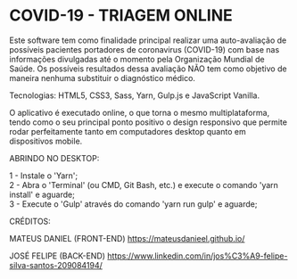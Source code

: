 # COVID-19 - TRIAGEM ONLINE

Este software tem como finalidade principal realizar uma auto-avaliação de possíveis pacientes portadores de coronavirus (COVID-19) com base nas informações divulgadas até o momento pela Organização Mundial de Saúde. Os possíveis resultados dessa avaliação NÃO tem como objetivo de maneira nenhuma substituir o diagnóstico médico.

Tecnologias: HTML5, CSS3, Sass, Yarn, Gulp.js e JavaScript Vanilla.

O aplicativo é executado online, o que torna o mesmo multiplataforma, tendo como o seu principal ponto positivo o design responsivo que permite rodar perfeitamente tanto em computadores desktop quanto em dispositivos mobile.

ABRINDO NO DESKTOP:

1 - Instale o 'Yarn';<br>
2 - Abra o 'Terminal' (ou CMD, Git Bash, etc.) e execute o comando 'yarn install' e aguarde;<br>
3 - Execute o 'Gulp' através do comando 'yarn run gulp' e aguarde;

CRÉDITOS:

MATEUS DANIEL (FRONT-END)
https://mateusdanieel.github.io/

JOSÉ FELIPE (BACK-END)
https://www.linkedin.com/in/jos%C3%A9-felipe-silva-santos-209084194/
